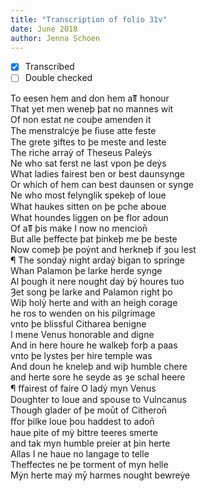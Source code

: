 ```yaml
---
title: "Transcription of folio 31v"
date: June 2018
author: Jenna Schoen
---
```

- [X] Transcribed
- [ ] Double checked

To eesen hem and don hem aỻ honour  
That yet men weneþ þat no mannes wit  
Of non estat ne couþe amenden it  
The menstralcẏe þe ẜiuse atte feste  
The grete ȝiftes to þe meste and leste  
The riche arraẏ of Theseus Paleẏs  
Ne who sat ferst ne last vpon þe deẏs  
What ladies fairest ben or best daunsynge  
Or which of hem can best daunsen or synge  
Ne who most felynglik spekeþ of loue  
What haukes sitten on þe ꝑche aboue  
What houndes liggen on þe flor adoun   
Of aỻ þis make I now no mencion̄  
But alle þeffecte þat þinkeþ me þe beste  
Now comeþ þe poẏnt and herkneþ if ȝou lest  
¶ The sondaẏ night ardaẏ bigan to springe  
Whan Palamon þe larke herde synge  
Al þough it nere nought daẏ bẏ houres tuo  
Ȝet song þe larke and Palamon right þo  
Wiþ holẏ herte and with an heigh corage  
he ros to wenden on his pilgrimage  
vnto þe blissful Citharea benigne  
I mene Venus honorable and digne  
And in here houre he walkeþ forþ a paas  
vnto þe lystes þer hire temple was  
And doun he kneleþ and wiþ humble chere  
and herte sore he seyde as ȝe schal heere  
¶ ﬀairest of faire O ladẏ myn Venus  
Doughter to Ioue and spouse to Vulncanus  
Though glader of þe moūt of Citheron̄  
ﬀor þilke loue þou haddest to adon̄  
haue pite of mẏ bittre teeres smerte  
and tak myn humble preier at þin herte  
Allas I ne haue no langage to telle  
Theffectes ne þe torment of myn helle  
Mẏn herte maẏ mȳ harmes nought bewreẏe   
